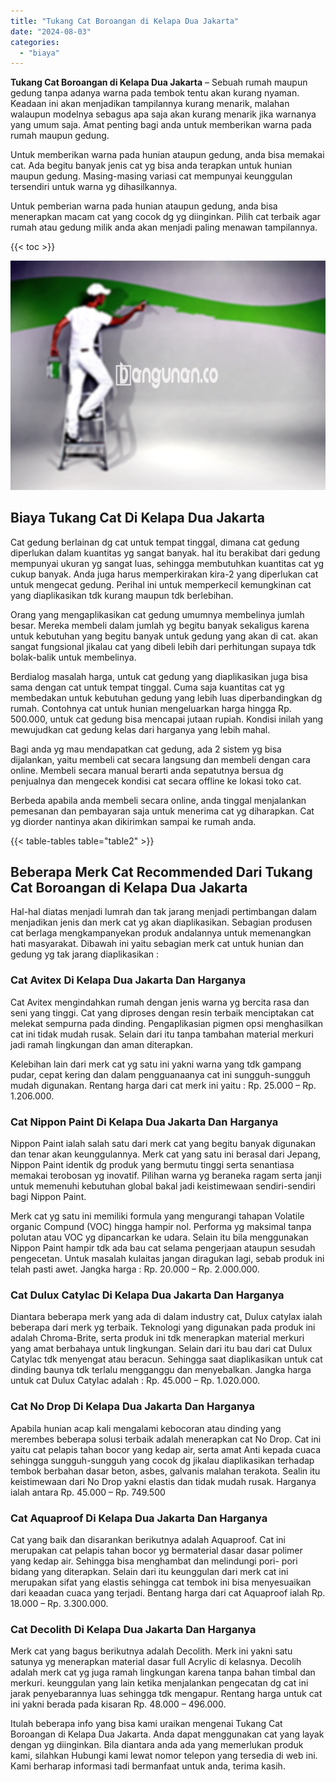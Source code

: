 ```yaml
---
title: "Tukang Cat Boroangan di Kelapa Dua Jakarta"
date: "2024-08-03"
categories: 
  - "biaya"
---
```


**Tukang Cat Boroangan di Kelapa Dua Jakarta** – Sebuah rumah maupun gedung tanpa adanya warna pada tembok tentu akan kurang nyaman. Keadaan ini akan menjadikan tampilannya kurang menarik, malahan walaupun modelnya sebagus apa saja akan kurang menarik jika warnanya yang umum saja. Amat penting bagi anda untuk memberikan warna pada rumah maupun gedung.

Untuk memberikan warna pada hunian ataupun gedung, anda bisa memakai cat. Ada begitu banyak jenis cat yg bisa anda terapkan untuk hunian maupun gedung. Masing-masing variasi cat mempunyai keunggulan tersendiri untuk warna yg dihasilkannya.

Untuk pemberian warna pada hunian ataupun gedung, anda bisa menerapkan macam cat yang cocok dg yg diinginkan. Pilih cat terbaik agar rumah atau gedung milik anda akan menjadi paling menawan tampilannya.

{{< toc >}}

![Tukang Cat Boroangan di Kelapa Dua Jakarta](/images/jasa-cat-murah15.png)

## Biaya Tukang Cat Di Kelapa Dua Jakarta

Cat gedung berlainan dg cat untuk tempat tinggal, dimana cat gedung diperlukan dalam kuantitas yg sangat banyak. hal itu berakibat dari gedung mempunyai ukuran yg sangat luas, sehingga membutuhkan kuantitas cat yg cukup banyak. Anda juga harus memperkirakan kira-2 yang diperlukan cat untuk mengecat gedung. Perihal ini untuk memperkecil kemungkinan cat yang diaplikasikan tdk kurang maupun tdk berlebihan.

Orang yang mengaplikasikan cat gedung umumnya membelinya jumlah besar. Mereka membeli dalam jumlah yg begitu banyak sekaligus karena untuk kebutuhan yang begitu banyak untuk gedung yang akan di cat. akan sangat fungsional jikalau cat yang dibeli lebih dari perhitungan supaya tdk bolak-balik untuk membelinya.

Berdialog masalah harga, untuk cat gedung yang diaplikasikan juga bisa sama dengan cat untuk tempat tinggal. Cuma saja kuantitas cat yg membedakan untuk kebutuhan gedung yang lebih luas diperbandingkan dg rumah. Contohnya cat untuk hunian mengeluarkan harga hingga Rp. 500.000, untuk cat gedung bisa mencapai jutaan rupiah. Kondisi inilah yang mewujudkan cat gedung kelas dari harganya yang lebih mahal.

Bagi anda yg mau mendapatkan cat gedung, ada 2 sistem yg bisa dijalankan, yaitu membeli cat secara langsung dan membeli dengan cara online. Membeli secara manual berarti anda sepatutnya bersua dg penjualnya dan mengecek kondisi cat secara offline ke lokasi toko cat.

Berbeda apabila anda membeli secara online, anda tinggal menjalankan pemesanan dan pembayaran saja untuk menerima cat yg diharapkan. Cat yg diorder nantinya akan dikirimkan sampai ke rumah anda.

{{< table-tables table="table2" >}}

## Beberapa Merk Cat Recommended Dari Tukang Cat Boroangan di Kelapa Dua Jakarta

Hal-hal diatas menjadi lumrah dan tak jarang menjadi pertimbangan dalam menjadikan jenis dan merk cat yg akan diaplikasikan. Sebagian produsen cat berlaga mengkampanyekan produk andalannya untuk memenangkan hati masyarakat. Dibawah ini yaitu sebagian merk cat untuk hunian dan gedung yg tak jarang diaplikasikan :

### Cat Avitex Di Kelapa Dua Jakarta Dan Harganya

Cat Avitex mengindahkan rumah dengan jenis warna yg bercita rasa dan seni yang tinggi. Cat yang diproses dengan resin terbaik menciptakan cat melekat sempurna pada dinding. Pengaplikasian pigmen opsi menghasilkan cat ini tidak mudah rusak. Selain dari itu tanpa tambahan material merkuri jadi ramah lingkungan dan aman diterapkan.

Kelebihan lain dari merk cat yg satu ini yakni warna yang tdk gampang pudar, cepat kering dan dalam pengguanaanya cat ini sungguh-sungguh mudah digunakan. Rentang harga dari cat merk ini yaitu : Rp. 25.000 – Rp. 1.206.000.

### Cat Nippon Paint Di Kelapa Dua Jakarta Dan Harganya

Nippon Paint ialah salah satu dari merk cat yang begitu banyak digunakan dan tenar akan keunggulannya. Merk cat yang satu ini berasal dari Jepang, Nippon Paint identik dg produk yang bermutu tinggi serta senantiasa memakai terobosan yg inovatif. Pilihan warna yg beraneka ragam serta janji untuk memenuhi kebutuhan global bakal jadi keistimewaan sendiri-sendiri bagi Nippon Paint.

Merk cat yg satu ini memiliki formula yang mengurangi tahapan Volatile organic Compund (VOC) hingga hampir nol. Performa yg maksimal tanpa polutan atau VOC yg dipancarkan ke udara. Selain itu bila menggunakan Nippon Paint hampir tdk ada bau cat selama pengerjaan ataupun sesudah pengecetan. Untuk masalah kulaitas jangan diragukan lagi, sebab produk ini telah pasti awet. Jangka harga : Rp. 20.000 – Rp. 2.000.000.

### Cat Dulux Catylac Di Kelapa Dua Jakarta Dan Harganya

Diantara beberapa merk yang ada di dalam industry cat, Dulux catylax ialah beberapa dari merk yg terbaik. Teknologi yang digunakan pada produk ini adalah Chroma-Brite, serta produk ini tdk menerapkan material merkuri yang amat berbahaya untuk lingkungan. Selain dari itu bau dari cat Dulux Catylac tdk menyengat atau beracun. Sehingga saat diaplikasikan untuk cat dinding baunya tdk terlalu mengganggu dan menyebalkan. Jangka harga untuk cat Dulux Catylac adalah : Rp. 45.000 – Rp. 1.020.000.

### Cat No Drop Di Kelapa Dua Jakarta Dan Harganya

Apabila hunian acap kali mengalami kebocoran atau dinding yang merembes beberapa solusi terbaik adalah menerapkan cat No Drop. Cat ini yaitu cat pelapis tahan bocor yang kedap air, serta amat Anti kepada cuaca sehingga sungguh-sungguh yang cocok dg jikalau diaplikasikan terhadap tembok berbahan dasar beton, asbes, galvanis malahan terakota. Sealin itu keistimewaan dari No Drop yakni elastis dan tidak mudah rusak. Harganya ialah antara Rp. 45.000 – Rp. 749.500

### Cat Aquaproof Di Kelapa Dua Jakarta Dan Harganya

Cat yang baik dan disarankan berikutnya adalah Aquaproof. Cat ini merupakan cat pelapis tahan bocor yg bermaterial dasar dasar polimer yang kedap air. Sehingga bisa menghambat dan melindungi pori- pori bidang yang diterapkan. Selain dari itu keunggulan dari merk cat ini merupakan sifat yang elastis sehingga cat tembok ini bisa menyesuaikan dari keaadan cuaca yang terjadi. Bentang harga dari cat Aquaproof ialah Rp. 18.000 – Rp. 3.300.000.

### Cat Decolith Di Kelapa Dua Jakarta Dan Harganya

Merk cat yang bagus berikutnya adalah Decolith. Merk ini yakni satu satunya yg menerapkan material dasar full Acrylic di kelasnya. Decolih adalah merk cat yg juga ramah lingkungan karena tanpa bahan timbal dan merkuri. keunggulan yang lain ketika menjalankan pengecatan dg cat ini jarak penyebarannya luas sehingga tdk mengapur. Rentang harga untuk cat ini yakni berada pada kisaran Rp. 48.000 – 496.000.

Itulah beberapa info yang bisa kami uraikan mengenai Tukang Cat Boroangan di Kelapa Dua Jakarta. Anda dapat menggunakan cat yang layak dengan yg diinginkan. Bila diantara anda ada yang memerlukan produk kami, silahkan Hubungi kami lewat nomor telepon yang tersedia di web ini. Kami berharap informasi tadi bermanfaat untuk anda, terima kasih.
